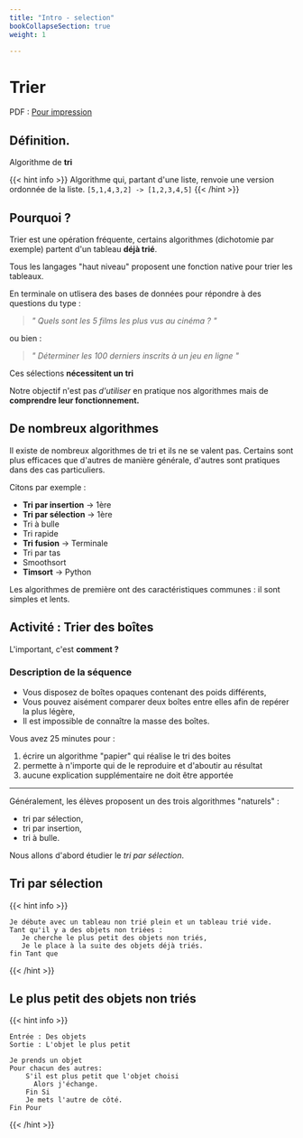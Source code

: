 ```yaml
---
title: "Intro - selection"
bookCollapseSection: true
weight: 1

---
```

# Trier

PDF : [Pour impression](./1_cours_selection.pdf)


## Définition.

Algorithme de **tri**

{{< hint info >}}
Algorithme qui, partant d'une liste, renvoie une version ordonnée de la liste.
`[5,1,4,3,2] -> [1,2,3,4,5]`
{{< /hint >}}

## Pourquoi ?

Trier est une opération fréquente, certains algorithmes (dichotomie par
exemple) partent d'un tableau **déjà trié**.


Tous les langages "haut niveau" proposent une fonction native pour trier
les tableaux. 

En terminale on utlisera des bases de données pour répondre
à des questions du type : 

> _" Quels sont les 5 films les plus vus au cinéma ? "_

ou bien :

> _" Déterminer les 100 derniers inscrits à un jeu en ligne "_

Ces sélections **nécessitent un tri**

Notre objectif n'est pas _d'utiliser_ en pratique nos algorithmes
mais de **comprendre leur fonctionnement.**


## De nombreux algorithmes

Il existe de nombreux algorithmes de tri et ils ne se valent pas.
Certains sont plus efficaces que d'autres de manière générale, d'autres sont pratiques
dans des cas particuliers.

Citons par exemple :

* **Tri par insertion** -> 1ère
* **Tri par sélection** -> 1ère
* Tri à bulle
* Tri rapide
* **Tri fusion** -> Terminale
* Tri par tas
* Smoothsort
* **Timsort** -> Python

Les algorithmes de première ont des caractéristiques communes : il sont simples et lents.

## Activité : Trier des boîtes

L'important, c'est **comment ?**

### Description de la séquence

* Vous disposez de boîtes opaques contenant des poids différents,
* Vous pouvez aisément comparer deux boîtes entre elles afin de repérer la plus
légère,
* Il est impossible de connaître la masse des boîtes.

Vous avez 25 minutes pour :

1. écrire un algorithme "papier" qui réalise le tri des boites
2. permette à n'importe qui de le reproduire et d'aboutir au résultat
3. aucune explication supplémentaire ne doit être apportée

---

Généralement, les élèves proposent un des trois algorithmes "naturels" :

* tri par sélection,
* tri par insertion,
* tri à bulle.

Nous allons d'abord étudier le _tri par sélection_.


## Tri par sélection 

{{< hint info >}}
```
Je débute avec un tableau non trié plein et un tableau trié vide.
Tant qu'il y a des objets non triées :
   Je cherche le plus petit des objets non triés,
   Je le place à la suite des objets déjà triés.
fin Tant que
```
{{< /hint >}}


## Le plus petit des objets non triés

{{< hint info >}}
```
Entrée : Des objets
Sortie : L'objet le plus petit

Je prends un objet
Pour chacun des autres:
    S'il est plus petit que l'objet choisi
      Alors j'échange.
	Fin Si
	Je mets l'autre de côté.
Fin Pour
```
{{< /hint >}}
